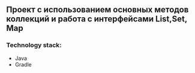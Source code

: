 ## Проект с использованием основных методов коллекций и работа с интерфейсами List,Set, Map
### Technology stack:
- Java
- Gradle